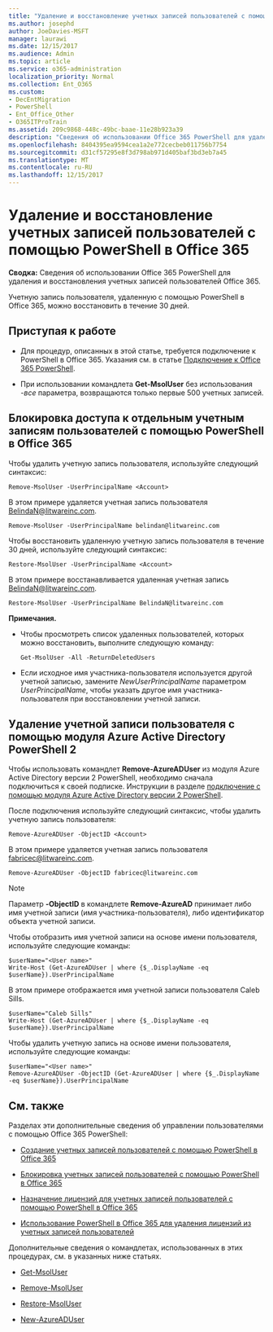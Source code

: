 ```yaml
---
title: "Удаление и восстановление учетных записей пользователей с помощью PowerShell в Office 365"
ms.author: josephd
author: JoeDavies-MSFT
manager: laurawi
ms.date: 12/15/2017
ms.audience: Admin
ms.topic: article
ms.service: o365-administration
localization_priority: Normal
ms.collection: Ent_O365
ms.custom:
- DecEntMigration
- PowerShell
- Ent_Office_Other
- O365ITProTrain
ms.assetid: 209c9868-448c-49bc-baae-11e28b923a39
description: "Сведения об использовании Office 365 PowerShell для удаления и восстановления учетных записей пользователей Office 365."
ms.openlocfilehash: 8404395ea9594cea1a2e772cecbeb011756b7754
ms.sourcegitcommit: d31cf57295e8f3d798ab971d405baf3bd3eb7a45
ms.translationtype: MT
ms.contentlocale: ru-RU
ms.lasthandoff: 12/15/2017
---
```

# <a name="delete-and-restore-user-accounts-with-office-365-powershell"></a>Удаление и восстановление учетных записей пользователей с помощью PowerShell в Office 365

**Сводка:**  Сведения об использовании Office 365 PowerShell для удаления и восстановления учетных записей пользователей Office 365.
  
Учетную запись пользователя, удаленную с помощью PowerShell в Office 365, можно восстановить в течение 30 дней.
  
## <a name="before-you-begin"></a>Приступая к работе

- Для процедур, описанных в этой статье, требуется подключение к PowerShell в Office 365. Указания см. в статье [Подключение к Office 365 PowerShell](connect-to-office-365-powershell.md).
    
- При использовании командлета **Get-MsolUser** без использования _-все_ параметра, возвращаются только первые 500 учетных записей.
    
## <a name="use-office-365-powershell-to-block-access-to-individual-user-accounts"></a>Блокировка доступа к отдельным учетным записям пользователей с помощью PowerShell в Office 365
<a name="ShortVersion"> </a>

Чтобы удалить учетную запись пользователя, используйте следующий синтаксис:
  
```
Remove-MsolUser -UserPrincipalName <Account>
```

В этом примере удаляется учетная запись пользователя BelindaN@litwareinc.com.
  
```
Remove-MsolUser -UserPrincipalName belindan@litwareinc.com
```

Чтобы восстановить удаленную учетную запись пользователя в течение 30 дней, используйте следующий синтаксис:
  
```
Restore-MsolUser -UserPrincipalName <Account>
```

В этом примере восстанавливается удаленная учетная запись BelindaN@litwareinc.com.
  
```
Restore-MsolUser -UserPrincipalName BelindaN@litwareinc.com
```

 **Примечания.**
  
- Чтобы просмотреть список удаленных пользователей, которых можно восстановить, выполните следующую команду:
    
  ```
  Get-MsolUser -All -ReturnDeletedUsers
  ```

- Если исходное имя участника-пользователя используется другой учетной записью, замените  _NewUserPrincipalName_ параметром _UserPrincipalName_, чтобы указать другое имя участника-пользователя при восстановлении учетной записи.
    
## <a name="use-the-azure-active-directory-v2-powershell-module-to-remove-a-user-account"></a>Удаление учетной записи пользователя с помощью модуля Azure Active Directory PowerShell 2
<a name="ShortVersion"> </a>

Чтобы использовать командлет **Remove-AzureADUser** из модуля Azure Active Directory версии 2 PowerShell, необходимо сначала подключиться к своей подписке. Инструкции в разделе [подключение с помощью модуля Azure Active Directory версии 2 PowerShell](https://go.microsoft.com/fwlink/?linkid=842218).
  
После подключения используйте следующий синтаксис, чтобы удалить учетную запись пользователя:
  
```
Remove-AzureADUser -ObjectID <Account>
```

В этом примере удаляется учетная запись пользователя fabricec@litwareinc.com.
  
```
Remove-AzureADUser -ObjectID fabricec@litwareinc.com
```

> [!NOTE]
> Параметр **-ObjectID** в командлете **Remove-AzureAD** принимает либо имя учетной записи (имя участника-пользователя), либо идентификатор объекта учетной записи.
  
Чтобы отобразить имя учетной записи на основе имени пользователя, используйте следующие команды:
  
```
$userName="<User name>"
Write-Host (Get-AzureADUser | where {$_.DisplayName -eq $userName}).UserPrincipalName
```

В этом примере отображается имя учетной записи пользователя Caleb Sills.
  
```
$userName="Caleb Sills"
Write-Host (Get-AzureADUser | where {$_.DisplayName -eq $userName}).UserPrincipalName
```

Чтобы удалить учетную запись на основе имени пользователя, используйте следующие команды:
  
```
$userName="<User name>"
Remove-AzureADUser -ObjectID (Get-AzureADUser | where {$_.DisplayName -eq $userName}).UserPrincipalName
```

## <a name="see-also"></a>См. также
<a name="SeeAlso"> </a>

Разделах эти дополнительные сведения об управлении пользователями с помощью Office 365 PowerShell:
  
- [Создание учетных записей пользователей с помощью PowerShell в Office 365](create-user-accounts-with-office-365-powershell.md)
    
- [Блокировка учетных записей пользователей с помощью PowerShell в Office 365](block-user-accounts-with-office-365-powershell.md)
    
- [Назначение лицензий для учетных записей пользователей с помощью PowerShell в Office 365](assign-licenses-to-user-accounts-with-office-365-powershell.md)
    
- [Использование PowerShell в Office 365 для удаления лицензий из учетных записей пользователей](remove-licenses-from-user-accounts-with-office-365-powershell.md)
    
Дополнительные сведения о командлетах, использованных в этих процедурах, см. в указанных ниже статьях.
  
- [Get-MsolUser](https://go.microsoft.com/fwlink/p/?LinkId=691543)
    
- [Remove-MsolUser](https://go.microsoft.com/fwlink/p/?LinkId=691636)
    
- [Restore-MsolUser](https://go.microsoft.com/fwlink/p/?LinkId=691637)
    
- [New-AzureADUser](https://docs.microsoft.com/powershell/module/azuread/new-azureaduser?view=azureadps-2.0)
    

